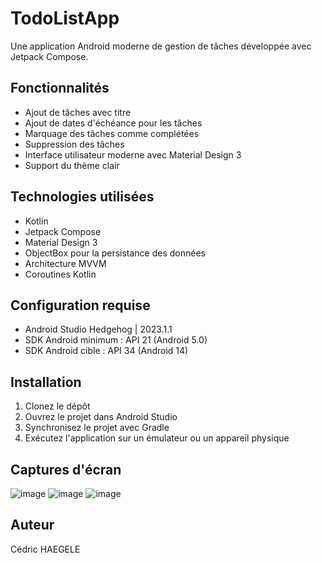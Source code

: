 # TodoListApp

Une application Android moderne de gestion de tâches développée avec Jetpack Compose.

## Fonctionnalités

- Ajout de tâches avec titre
- Ajout de dates d'échéance pour les tâches
- Marquage des tâches comme complétées
- Suppression des tâches
- Interface utilisateur moderne avec Material Design 3
- Support du thème clair

## Technologies utilisées

- Kotlin
- Jetpack Compose
- Material Design 3
- ObjectBox pour la persistance des données
- Architecture MVVM
- Coroutines Kotlin

## Configuration requise

- Android Studio Hedgehog | 2023.1.1
- SDK Android minimum : API 21 (Android 5.0)
- SDK Android cible : API 34 (Android 14)

## Installation

1. Clonez le dépôt
2. Ouvrez le projet dans Android Studio
3. Synchronisez le projet avec Gradle
4. Exécutez l'application sur un émulateur ou un appareil physique

## Captures d'écran

![image](https://github.com/user-attachments/assets/f5df6052-5c4f-4f05-87fa-86e7158b98d5)
![image](https://github.com/user-attachments/assets/c9c71f35-9dfc-46f4-adf2-28df520a1afb)
![image](https://github.com/user-attachments/assets/8d88afac-142c-4798-97be-51013dba68ac)




## Auteur

Cédric HAEGELE
